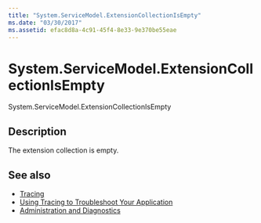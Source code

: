 ```yaml
---
title: "System.ServiceModel.ExtensionCollectionIsEmpty"
ms.date: "03/30/2017"
ms.assetid: efac8d8a-4c91-45f4-8e33-9e370be55eae
---
```

# System.ServiceModel.ExtensionCollectionIsEmpty
System.ServiceModel.ExtensionCollectionIsEmpty  
  
## Description  
 The extension collection is empty.  
  
## See also

- [Tracing](index.md)
- [Using Tracing to Troubleshoot Your Application](using-tracing-to-troubleshoot-your-application.md)
- [Administration and Diagnostics](../index.md)
